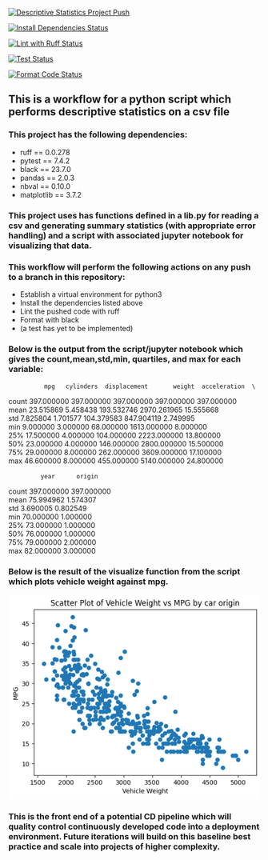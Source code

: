 [![Descriptive Statistics Project Push](https://github.com/johncoogan53/PythonDataScience/actions/workflows/pythonapp.yml/badge.svg)](https://github.com/johncoogan53/PythonDataScience/actions/workflows/pythonapp.yml)

[![Install Dependencies Status](https://img.shields.io/github/workflow/status/johncoogan53/PythonDataScience/main/Install%20dependencies?label=Install%20Dependencies)](https://github.com/johncoogan53/PythonDataScience/actions/workflows/pythonapp.yml)

[![Lint with Ruff Status](https://img.shields.io/github/workflow/status/johncoogan53/PythonDataScience/main/Lint%20with%20Ruff?label=Lint%20with%20Ruff)](https://github.com/johncoogan53/PythonDataScience/actions/workflows/pythonapp.yml)

[![Test Status](https://img.shields.io/github/workflow/status/johncoogan53/PythonDataScience/main/Test?label=Test)](https://github.com/johncoogan53/PythonDataScience/actions/workflows/pythonapp.yml)

[![Format Code Status](https://img.shields.io/github/workflow/status/johncoogan53/PythonDataScience/Descriptive%20Statistics%20Project%20Push?label=Format%20code)](https://github.com/johncoogan53/PythonDataScience/actions/workflows/pythonapp.yml)




## This is a workflow for a python script which performs descriptive statistics on a csv file
### This project has the following dependencies:
* ruff == 0.0.278
* pytest == 7.4.2
* black == 23.7.0
* pandas == 2.0.3
* nbval == 0.10.0
* matplotlib == 3.7.2

### This project uses has functions defined in a lib.py for reading a csv and generating summary statistics (with appropriate error handling) and a script with associated jupyter notebook for visualizing that data.

### This workflow will perform the following actions on any push to a branch in this repository:
* Establish a virtual environment for python3
* Install the dependencies listed above
* Lint the pushed code with ruff
* Format with black
* (a test has yet to be implemented)


### Below is the output from the script/jupyter notebook which gives the count,mean,std,min, quartiles, and max for each variable:
              mpg   cylinders  displacement       weight  acceleration  \
count  397.000000  397.000000    397.000000   397.000000    397.000000   
mean    23.515869    5.458438    193.532746  2970.261965     15.555668   
std      7.825804    1.701577    104.379583   847.904119      2.749995   
min      9.000000    3.000000     68.000000  1613.000000      8.000000   
25%     17.500000    4.000000    104.000000  2223.000000     13.800000   
50%     23.000000    4.000000    146.000000  2800.000000     15.500000   
75%     29.000000    8.000000    262.000000  3609.000000     17.100000   
max     46.600000    8.000000    455.000000  5140.000000     24.800000   

             year      origin  
count  397.000000  397.000000  
mean    75.994962    1.574307  
std      3.690005    0.802549  
min     70.000000    1.000000  
25%     73.000000    1.000000  
50%     76.000000    1.000000  
75%     79.000000    2.000000  
max     82.000000    3.000000  

### Below is the result of the visualize function from the script which plots vehicle weight against mpg.
![Alt text](image.png)

### This is the front end of a potential CD pipeline which will quality control continuously developed code into a deployment environment. Future iterations will build on this baseline best practice and scale into projects of higher complexity.

